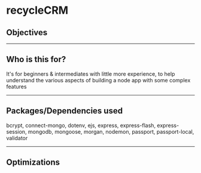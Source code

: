 # recycleCRM


## Objectives

--- 

## Who is this for? 

It's for beginners & intermediates with little more experience, to help understand the various aspects of building a node app with some complex features

---

## Packages/Dependencies used 

bcrypt, connect-mongo, dotenv, ejs, express, express-flash, express-session, mongodb, mongoose, morgan, nodemon, passport, passport-local, validator

---


## Optimizations